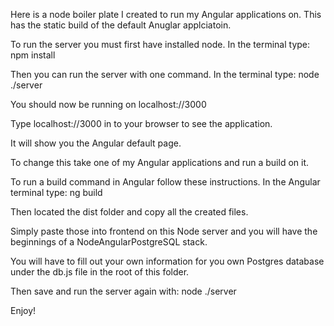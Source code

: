 Here is a node boiler plate I created to run my Angular applications on.
This has the static build of the default Anuglar applciatoin.

To run the server you must first have installed node.
In the terminal type: npm install

Then you can run the server with one command.
In the terminal type: node ./server

You should now be running on localhost://3000

Type localhost://3000 in to your browser to see the application.

It will show you the Angular default page.

To change this take one of my Angular applications and run a build on it.

To run a build command in Angular follow these instructions.
In the Angular terminal type: ng build

Then located the dist folder and copy all the created files.

Simply paste those into frontend on this Node server and you will have the beginnings of a NodeAngularPostgreSQL stack.

You will have to fill out your own information for you own Postgres database under the db.js file in the root of this folder.

Then save and run the server again with: node ./server

Enjoy!